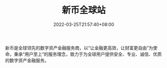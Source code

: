 ﻿---
weight: 
title: "新币全球站"
description: "新币是全球领先的数字资产金融…"
date: 2022-03-25T21:57:40+08:00
lastmod: 2022-03-25T16:45:40+08:00
draft: false
authors: ["Metabd"]
featuredImage: "xinbiquanqiuzhan.webp"
link: ""
tags: ["交易所","新币全球站"]
categories: ["navigation"]
navigation: ["交易所"]
lightgallery: true
toc: true
pinned: false
recommend: false
recommend1: false
---
新币是全球领先的数字资产金融服务商，以“让金融更高效，让财富更自由”为使命，秉承“用户至上”的服务理念，致力于为全球用户提供安全、专业、诚信、优质的数字资产金融服务。
